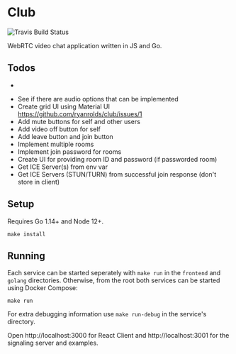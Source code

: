 # Club

![Travis Build Status](https://travis-ci.org/ryanrolds/club.svg?branch=master)

WebRTC video chat application written in JS and Go.

## Todos

* ~~~Propagate "leaves" and update client to remove peers/videos that left~~~
* See if there are audio options that can be implemented
* Create grid UI using Material UI https://github.com/ryanrolds/club/issues/1
* Add mute buttons for self and other users
* Add video off button for self
* Add leave button and join button
* Implement multiple rooms
* Implement join password for rooms
* Create UI for providing room ID and password (if passworded room)
* Get ICE Server(s) from env var
* Get ICE Servers (STUN/TURN) from successful join response (don't store in client)

## Setup

Requires Go 1.14+ and Node 12+.

```
make install
```

## Running

Each service can be started seperately with `make run` in the `frontend` and `golang` directories. Otherwise, from the root both services can be started using Docker Compose:

```
make run
```

For extra debugging information use `make run-debug` in the service's directory.

Open http://localhost:3000 for React Client and http://localhost:3001 for the signaling server and examples.
